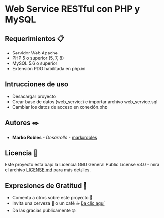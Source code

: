 # Web Service RESTful con PHP y MySQL

## Requerimientos 📋
- Servidor Web Apache
- PHP 5 o superior (5, 7, 8)
- MySQL 5.6 o superior
- Extensión PDO habilitada en php.ini

## Intrucciones de uso
- Desacargar proyecto
- Crear base de datos (web_service) e importar archivo web_service.sql
- Cambiar los datos de acceso en conexión.php

## Autores ✒️
- **Marko Robles** - *Desarrollo* - [markorobles](https://github.com/markorobles)

## Licencia 📄

Este proyecto está bajo la Licencia GNU General Public License v3.0 - mira el archivo [LICENSE.md](LICENSE.md) para más detalles.

## Expresiones de Gratitud 🎁

* Comenta a otros sobre este proyecto 📢
* Invita una cerveza 🍺 o un café ☕ [Da clic aquí](https://www.paypal.com/paypalme/markorobles?locale.x=es_XC.) 
* Da las gracias públicamente 🤓.
